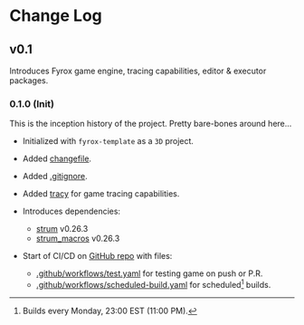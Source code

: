 
# Change Log


## v0.1
Introduces Fyrox game engine, tracing capabilities, editor & executor packages.

### 0.1.0 (Init)
This is the inception history of the project. Pretty bare-bones around here...

- Initialized with `fyrox-template` as a `3D` project.
- Added [changefile](./CHANGES.md).
- Added [.gitignore](./.gitignore).
- Added [tracy](./game/src/tracy.rs) for game tracing capabilities.

- Introduces dependencies:
    - [strum](https://crates.io/crates/strum) v0.26.3
    - [strum_macros](https://crates.io/crates/strum_macros) v0.26.3

- Start of CI/CD on [GitHub repo](https://github.com/lilyanavalley/exa) with files:
    - [.github/workflows/test.yaml](./.github/workflows/test.yaml) for testing game on push or P.R.
    - [.github/workflows/scheduled-build.yaml](./.github/workflows/scheduled-build.yaml) for scheduled[^1] builds.


[^1]: Builds every Monday, 23:00 EST (11:00 PM).
